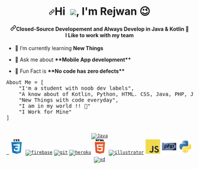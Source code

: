 
<h1 align="center" dir="auto"><a id="user-content-hi---im-rejwan-" class="anchor" aria-hidden="true" href="#hi---im-rejwan-"><svg class="octicon octicon-link" viewBox="0 0 16 16" version="1.1" width="16" height="16" aria-hidden="true"><path fill-rule="evenodd" d="M7.775 3.275a.75.75 0 001.06 1.06l1.25-1.25a2 2 0 112.83 2.83l-2.5 2.5a2 2 0 01-2.83 0 .75.75 0 00-1.06 1.06 3.5 3.5 0 004.95 0l2.5-2.5a3.5 3.5 0 00-4.95-4.95l-1.25 1.25zm-4.69 9.64a2 2 0 010-2.83l2.5-2.5a2 2 0 012.83 0 .75.75 0 001.06-1.06 3.5 3.5 0 00-4.95 0l-2.5 2.5a3.5 3.5 0 004.95 4.95l1.25-1.25a.75.75 0 00-1.06-1.06l-1.25 1.25a2 2 0 01-2.83 0z"></path></svg></a>Hi  &nbsp;<a href="" rel="nofollow"><img src="https://github.com/CodeX1O1/coder9923/blob/4e16ddd3478907440fb8228f88eddb8c76e93dbf/Hi.gif" width="48px" style="max-width: 100%;"></a>, I'm Rejwan <g-emoji class="g-emoji" alias="sunglasses" fallback-src="https://github.githubassets.com/images/icons/emoji/unicode/1f60e.png" >😉 </g-emoji></h1>

<h4 align="center" dir="auto"><a id="user-content-closed-source-developement-and-always-develop-in-python-and-js---i-like-to-work-privately" class="anchor" aria-hidden="true" href="#closed-source-developement-and-always-develop-in-python-and-js---i-like-to-work-privately"><svg class="octicon octicon-link" viewBox="0 0 16 16" version="1.1" width="16" height="16" aria-hidden="true"><path fill-rule="evenodd" d="M7.775 3.275a.75.75 0 001.06 1.06l1.25-1.25a2 2 0 112.83 2.83l-2.5 2.5a2 2 0 01-2.83 0 .75.75 0 00-1.06 1.06 3.5 3.5 0 004.95 0l2.5-2.5a3.5 3.5 0 00-4.95-4.95l-1.25 1.25zm-4.69 9.64a2 2 0 010-2.83l2.5-2.5a2 2 0 012.83 0 .75.75 0 001.06-1.06 3.5 3.5 0 00-4.95 0l-2.5 2.5a3.5 3.5 0 004.95 4.95l1.25-1.25a.75.75 0 00-1.06-1.06l-1.25 1.25a2 2 0 01-2.83 0z"></path></svg></a>Closed-Source Developement and Always Develop in Java & Kotlin <g-emoji class="g-emoji" alias="snake" fallback-src="https://github.githubassets.com/images/icons/emoji/unicode/1f40d.png">🐍</g-emoji> <br> I Like to work with my team </h4>


<ul dir="auto">

<li>
<p dir="auto"><g-emoji class="g-emoji" alias="seedling" fallback-src="https://github.githubassets.com/images/icons/emoji/unicode/1f331.png">🌱</g-emoji> I’m currently learning <strong>New Things</strong></p>
</li>
    <li>
<p dir="auto"><g-emoji class="g-emoji" alias="seedling" fallback-src="https://github.githubassets.com/images/icons/emoji/unicode/1f331.png">💬 </g-emoji> Ask me about <strong>**Mobile App development**</strong></p>
</li>
<li>
<p dir="auto"><g-emoji class="g-emoji" alias="dancers" fallback-src="https://github.githubassets.com/images/icons/emoji/unicode/1f46f.png">👯</g-emoji> Fun Fact is <strong>**No code has zero defects**</strong></p>
</li>


</ul>

<pre><span class="pl-v">About</span> <span class="pl-v">Me</span> <span class="pl-c1">=</span> [
    <span class="pl-s">"I'm a student with noob dev labels"</span>,
    <span class="pl-s">"A know about of Kotlin, Python, HTML. CSS, Java, PHP, JS, and Much More ...!"</span>,
    <span class="pl-s">"New Things with code everyday"</span>,
    <span class="pl-s">"I am in my world !! 💞"</span>
    <span class="pl-s">"I Work for Mine"</span>
]</pre>

<p align="center" dir="auto"> 
<code>
<a href="https://www.oracle.com/java/" target="_blank" rel="noreferrer"><img src="https://raw.githubusercontent.com/danielcranney/readme-generator/main/public/icons/skills/java-colored.svg" width="36" height="36" alt="Java" /></a>
<a href="https://www.w3schools.com/css/" rel="nofollow"> <img src="https://raw.githubusercontent.com/devicons/devicon/master/icons/css3/css3-original-wordmark.svg" alt="css3" width="40" height="40" style="max-width: 100%;"></a></code>&nbsp;<code><a href="https://firebase.google.com/" rel="nofollow"><img src="https://camo.githubusercontent.com/dd4b2422ed3bfc9da88c43d18550375c66f9584327dff7ecc19315ce50b96f07/68747470733a2f2f7777772e766563746f726c6f676f2e7a6f6e652f6c6f676f732f66697265626173652f66697265626173652d69636f6e2e737667" alt="firebase" width="40" height="40" data-canonical-src="https://www.vectorlogo.zone/logos/firebase/firebase-icon.svg" style="max-width: 100%;"></a></code>&nbsp;<code><a href="https://git-scm.com/" rel="nofollow"><img src="https://camo.githubusercontent.com/fbfcb9e3dc648adc93bef37c718db16c52f617ad055a26de6dc3c21865c3321d/68747470733a2f2f7777772e766563746f726c6f676f2e7a6f6e652f6c6f676f732f6769742d73636d2f6769742d73636d2d69636f6e2e737667" alt="git" width="40" height="40" data-canonical-src="https://www.vectorlogo.zone/logos/git-scm/git-scm-icon.svg" style="max-width: 100%;"></a></code>&nbsp;<code><a href="https://heroku.com" rel="nofollow"><img src="https://camo.githubusercontent.com/df12cb598044a3f38efc1f45e3580558c324cf8789b79487125044eeebcc4dee/68747470733a2f2f7777772e766563746f726c6f676f2e7a6f6e652f6c6f676f732f6865726f6b752f6865726f6b752d69636f6e2e737667" alt="heroku" width="40" height="40" data-canonical-src="https://www.vectorlogo.zone/logos/heroku/heroku-icon.svg" style="max-width: 100%;"></a></code>&nbsp;<code><a href="https://www.w3.org/html/" rel="nofollow"><img src="https://raw.githubusercontent.com/devicons/devicon/master/icons/html5/html5-original-wordmark.svg" alt="html5" width="40" height="40" style="max-width: 100%;"></a></code>&nbsp;<code><a href="https://www.adobe.com/in/products/illustrator.html" rel="nofollow"><img src="https://camo.githubusercontent.com/9e245893108b5ca27e7ac3d4a802d513f657b32aa7b5765bd92df7fb55d0ed54/68747470733a2f2f7777772e766563746f726c6f676f2e7a6f6e652f6c6f676f732f61646f62655f696c6c7573747261746f722f61646f62655f696c6c7573747261746f722d69636f6e2e737667" alt="illustrator" width="40" height="40" data-canonical-src="https://www.vectorlogo.zone/logos/adobe_illustrator/adobe_illustrator-icon.svg" style="max-width: 100%;"></a></code>&nbsp;<code><a href="https://developer.mozilla.org/en-US/docs/Web/JavaScript" rel="nofollow"><img src="https://raw.githubusercontent.com/devicons/devicon/master/icons/javascript/javascript-original.svg" alt="javascript" width="40" height="40" style="max-width: 100%;"></a></code>&nbsp;<code><a href="https://www.php.net" rel="nofollow"><img src="https://raw.githubusercontent.com/devicons/devicon/master/icons/php/php-original.svg" alt="php" width="40" height="40" style="max-width: 100%;"></a></code>&nbsp;<code><a href="https://www.python.org" rel="nofollow"><img src="https://raw.githubusercontent.com/devicons/devicon/master/icons/python/python-original.svg" alt="python" width="40" height="40" style="max-width: 100%;"></a></code>&nbsp;<code><a href="https://www.adobe.com/products/xd.html" rel="nofollow"><img src="https://camo.githubusercontent.com/c205ecbe12500177d102169d97bc1c17c545155fdf5ec78c08d54ac53e5b38c1/68747470733a2f2f63646e2e776f726c64766563746f726c6f676f2e636f6d2f6c6f676f732f61646f62652d78642e737667" alt="xd" width="40" height="40" data-canonical-src="https://cdn.worldvectorlogo.com/logos/adobe-xd.svg" style="max-width: 100%;"></a></code>&nbsp;</p>

<!---
C0deX101/C0deX101 is a ✨ special ✨ repository because its `README.md` (this file) appears on your GitHub profile.
You can click the Preview link to take a look at your changes.
--->
<!--
**coder9923/coder9923** is a ✨ _special_ ✨ repository because its `README.md` (this file) appears on your GitHub profile.

Here are some ideas to get you started:

- 🔭 I’m currently working on ...
- 🌱 I’m currently learning ...
- 👯 I’m looking to collaborate on ...
- 🤔 I’m looking for help with ...
- 💬 Ask me about ...
- 📫 How to reach me: ...
- 😄 Pronouns: ...
- ⚡ Fun fact: ...
-->
